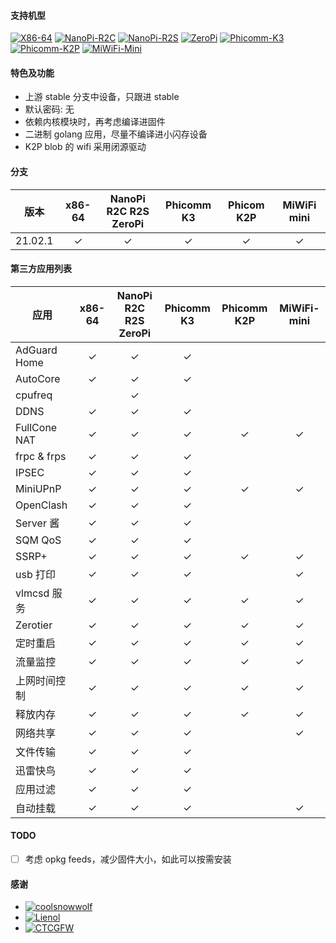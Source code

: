 #### 支持机型

[![X86-64](https://github.com/vgist/OpenWrt-Autobuild/actions/workflows/x86_64.yml/badge.svg)](https://github.com/vgist/OpenWrt-Autobuild/actions/workflows/x86_64.yml)
[![NanoPi-R2C](https://github.com/vgist/OpenWrt-Autobuild/actions/workflows/r2c.yml/badge.svg)](https://github.com/vgist/OpenWrt-Autobuild/actions/workflows/r2c.yml)
[![NanoPi-R2S](https://github.com/vgist/OpenWrt-Autobuild/actions/workflows/r2s.yml/badge.svg)](https://github.com/vgist/OpenWrt-Autobuild/actions/workflows/r2s.yml)
[![ZeroPi](https://github.com/vgist/OpenWrt-Autobuild/actions/workflows/zeropi.yml/badge.svg)](https://github.com/vgist/OpenWrt-Autobuild/actions/workflows/zeropi.yml)
[![Phicomm-K3](https://github.com/vgist/OpenWrt-Autobuild/actions/workflows/k3.yml/badge.svg)](https://github.com/vgist/OpenWrt-Autobuild/actions/workflows/k3.yml)
[![Phicomm-K2P](https://github.com/vgist/OpenWrt-Autobuild/actions/workflows/k2p.yml/badge.svg)](https://github.com/vgist/OpenWrt-Autobuild/actions/workflows/k2p.yml)
[![MiWiFi-Mini](https://github.com/vgist/OpenWrt-Autobuild/actions/workflows/miwifi-mini.yml/badge.svg)](https://github.com/vgist/OpenWrt-Autobuild/actions/workflows/miwifi-mini.yml)

#### 特色及功能

- 上游 stable 分支中设备，只跟进 stable
- 默认密码: 无
- 依赖内核模块时，再考虑编译进固件
- 二进制 golang 应用，尽量不编译进小闪存设备
- K2P blob 的 wifi 采用闭源驱动

#### 分支

| 版本    |x86-64 |NanoPi<br>R2C R2S ZeroPi|Phicomm K3|Phicom K2P|MiWiFi mini|
|:-------:|:-----:|:----------------------:|:--------:|:--------:|:---------:|
| 21.02.1 |&check;|        &check;         | &check;  | &check;  |  &check;  |

#### 第三方应用列表

| 应用        |x86-64 |NanoPi<br>R2C R2S ZeroPi|Phicomm K3|Phicomm K2P|MiWiFi-mini|
|-------------|:-----:|:----------------------:|:--------:|:---------:|:---------:|
|AdGuard Home |&check;|        &check;         | &check;  |           |           |
| AutoCore    |&check;|        &check;         | &check;  |           |           |
| cpufreq     |       |        &check;         |          |           |           |
| DDNS        |&check;|        &check;         | &check;  |           |           |
|FullCone NAT |&check;|        &check;         | &check;  |  &check;  |  &check;  |
| frpc & frps |&check;|        &check;         | &check;  |           |           |
| IPSEC       |&check;|        &check;         | &check;  |           |           |
| MiniUPnP    |&check;|        &check;         | &check;  |  &check;  |  &check;  |
| OpenClash   |&check;|        &check;         | &check;  |           |           |
| Server 酱   |&check;|        &check;         | &check;  |           |           |
| SQM QoS     |&check;|        &check;         | &check;  |           |           |
| SSRP+       |&check;|        &check;         | &check;  |  &check;  |  &check;  |
| usb 打印    |&check;|        &check;         | &check;  |           |  &check;  |
| vlmcsd 服务 |&check;|        &check;         | &check;  |  &check;  |  &check;  |
| Zerotier    |&check;|        &check;         | &check;  |  &check;  |  &check;  |
| 定时重启    |&check;|        &check;         | &check;  |  &check;  |  &check;  |
| 流量监控    |&check;|        &check;         | &check;  |  &check;  |  &check;  |
|上网时间控制 |&check;|        &check;         | &check;  |  &check;  |  &check;  |
| 释放内存    |&check;|        &check;         | &check;  |  &check;  |  &check;  |
| 网络共享    |&check;|        &check;         | &check;  |           |  &check;  |
| 文件传输    |&check;|        &check;         | &check;  |           |           |
| 迅雷快鸟    |&check;|        &check;         | &check;  |           |           |
| 应用过滤    |&check;|        &check;         | &check;  |           |           |
| 自动挂载    |&check;|        &check;         | &check;  |           |  &check;  |

#### TODO

- [ ] 考虑 opkg feeds，减少固件大小，如此可以按需安装

#### 感谢

- [![coolsnowwolf](https://img.shields.io/badge/Lede-Lean-orange.svg?style=flat&logo=appveyor)](https://github.com/coolsnowwolf/lede)
- [![Lienol](https://img.shields.io/badge/OpenWrt-Lienol-orange.svg?style=flat&logo=appveyor)](https://github.com/Lienol/openwrt)
- [![CTCGFW](https://img.shields.io/badge/OpenWrt-CTCGFW-orange.svg?style=flat&logo=appveyor)](https://github.com/immortalwrt/immortalwrt)
